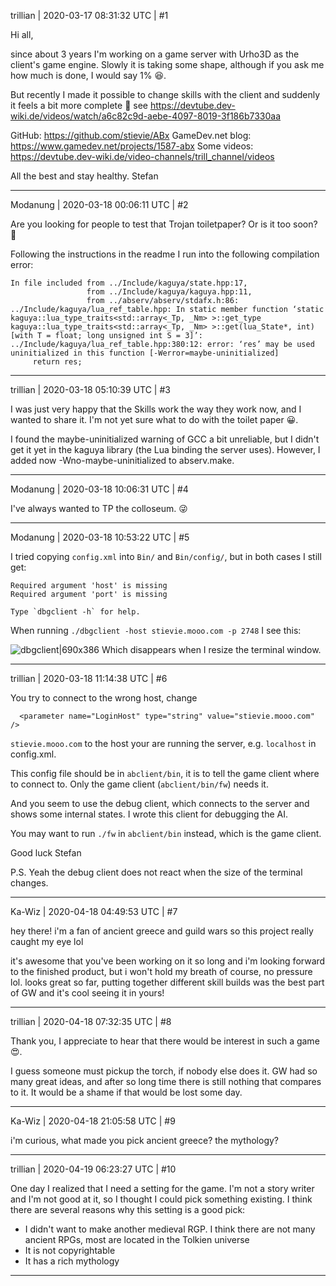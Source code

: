 trillian | 2020-03-17 08:31:32 UTC | #1

Hi all,

since about 3 years I'm working on a game server with Urho3D as the client's game engine. Slowly it is taking some shape, although if you ask me how much is done, I would say 1% :laughing:.

But recently I made it possible to change skills with the client and suddenly it feels a bit more complete :star_struck: see https://devtube.dev-wiki.de/videos/watch/a6c82c9d-aebe-4097-8019-3f186b7330aa

GitHub: https://github.com/stievie/ABx
GameDev.net blog: https://www.gamedev.net/projects/1587-abx
Some videos: https://devtube.dev-wiki.de/video-channels/trill_channel/videos

All the best and stay healthy.
Stefan

-------------------------

Modanung | 2020-03-18 00:06:11 UTC | #2

Are you looking for people to test that Trojan toiletpaper? Or is it too soon? :slightly_smiling_face: 

Following the instructions in the readme I run into the following compilation error:
```
In file included from ../Include/kaguya/state.hpp:17,
                 from ../Include/kaguya/kaguya.hpp:11,
                 from ../abserv/abserv/stdafx.h:86:
../Include/kaguya/lua_ref_table.hpp: In static member function ‘static kaguya::lua_type_traits<std::array<_Tp, _Nm> >::get_type kaguya::lua_type_traits<std::array<_Tp, _Nm> >::get(lua_State*, int) [with T = float; long unsigned int S = 3]’:
../Include/kaguya/lua_ref_table.hpp:380:12: error: ‘res’ may be used uninitialized in this function [-Werror=maybe-uninitialized]
     return res;
```

-------------------------

trillian | 2020-03-18 05:10:39 UTC | #3

I was just very happy that the Skills work the way they work now, and I wanted to share it. I'm not yet sure what to do with the toilet paper :grinning:.

I found the maybe-uninitialized warning of GCC a bit unreliable, but I didn't get it yet in the kaguya library (the Lua binding the server uses). However, I added now -Wno-maybe-uninitialized to abserv.make.

-------------------------

Modanung | 2020-03-18 10:06:31 UTC | #4

I've always wanted to TP the colloseum. :stuck_out_tongue_winking_eye:

-------------------------

Modanung | 2020-03-18 10:53:22 UTC | #5

I tried copying `config.xml` into `Bin/` and `Bin/config/`, but in both cases I still get:
```
Required argument 'host' is missing
Required argument 'port' is missing

Type `dbgclient -h` for help.
```
When running `./dbgclient -host stievie.mooo.com -p 2748` I see this:

![dbgclient|690x386](upload://d8Gdf0sSzIsH2S0CQkVihS5VPcu.png) 
Which disappears when I resize the terminal window.

-------------------------

trillian | 2020-03-18 11:14:38 UTC | #6

You try to connect to the wrong host, change 
```
  <parameter name="LoginHost" type="string" value="stievie.mooo.com" />
```
`stievie.mooo.com` to the host your are running the server, e.g. `localhost`
in config.xml.

This config file should be in `abclient/bin`, it is to tell the game client where to connect to. Only the game client (`abclient/bin/fw`) needs it.

And you seem to use the debug client, which connects to the server and shows some internal states. I wrote this client for debugging the AI.

You may want to run `./fw` in `abclient/bin` instead, which is the game client.

Good luck Stefan

P.S. Yeah the debug client does not react when the size of the terminal changes.

-------------------------

Ka-Wiz | 2020-04-18 04:49:53 UTC | #7

hey there! i'm a fan of ancient greece and guild wars so this project really caught my eye lol

it's awesome that you've been working on it so long and i'm looking forward to the finished product, but i won't hold my breath of course, no pressure lol. looks great so far, putting together different skill builds was the best part of GW and it's cool seeing it in yours!

-------------------------

trillian | 2020-04-18 07:32:35 UTC | #8

Thank you, I appreciate to hear that there would be interest in such a game :heart_eyes:.

I guess someone must pickup the torch, if nobody else does it. GW had so many great ideas, and after so long time there is still nothing that compares to it. It would be a shame if that would be lost some day.

-------------------------

Ka-Wiz | 2020-04-18 21:05:58 UTC | #9

i'm curious, what made you pick ancient greece? the mythology?

-------------------------

trillian | 2020-04-19 06:23:27 UTC | #10

One day I realized that I need a setting for the game. I'm not a story writer and I'm not good at it, so I thought I could pick something existing. I think there are several reasons why this setting is a good pick:
* I didn't want to make another medieval RGP. I think there are not many ancient RPGs, most are located in the Tolkien universe
* It is not copyrightable
* It has a rich mythology

-------------------------

